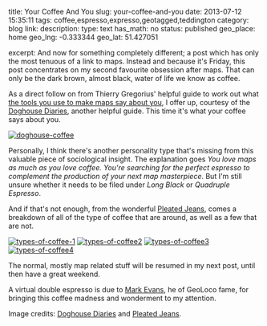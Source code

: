 title: Your Coffee And You
slug: your-coffee-and-you
date: 2013-07-12 15:35:11
tags: coffee,espresso,expresso,geotagged,teddington
category: blog
link: 
description: 
type: text
has_math: no
status: published
geo_place: home
geo_lng: -0.333344
geo_lat: 51.427051

excerpt: And now for something completely different; a post which has only the most tenuous of a link to maps. Instead and because it's Friday, this post concentrates on my second favourite obsession after maps. That can only be the dark brown, almost black, water of life we know as coffee.

As a direct follow on from Thierry Gregorius' helpful guide to work out what [the tools you use to make maps say about you](/2013/03/13/are-you-a-map-maker-a-map-builder-a-map-scripter-or-a-map-creator/ "/2013/03/13/are-you-a-map-maker-a-map-builder-a-map-scripter-or-a-map-creator/"), I offer up, courtesy of the [Doghouse Diaries](http://thedoghousediaries.com/5053 "http://thedoghousediaries.com/5053"), another helpful guide. This time it's what your coffee says about you.

<!-- TEASER_END -->

[![doghouse-coffee](/wp-content/uploads/2013/07/doghouse-coffee-717x1024.png)](/wp-content/uploads/2013/07/doghouse-coffee.png "/wp-content/uploads/2013/07/doghouse-coffee.png")

Personally, I think there's another personality type that's missing from this valuable piece of sociological insight. The explanation goes *You love maps as much as you love coffee. You're searching for the perfect espresso to complement the production of your next map masterpiece*. But I'm still unsure whether it needs to be filed under *Long Black* or *Quadruple Espresso*.

And if that's not enough, from the wonderful [Pleated Jeans](http://www.pleated-jeans.com/2013/04/15/types-of-coffee-4-pics/ "http://www.pleated-jeans.com/2013/04/15/types-of-coffee-4-pics/"), comes a breakdown of all of the type of coffee that are around, as well as a few that are not.

[![types-of-coffee-1](/wp-content/uploads/2013/07/types-of-coffee-1.png)](/wp-content/uploads/2013/07/types-of-coffee-1.png "/wp-content/uploads/2013/07/types-of-coffee-1.png")
[![types-of-coffee2](/wp-content/uploads/2013/07/types-of-coffee2.png)](/wp-content/uploads/2013/07/types-of-coffee2.png "/wp-content/uploads/2013/07/types-of-coffee2.png")
[![types-of-coffee3](/wp-content/uploads/2013/07/types-of-coffee3.png)](/wp-content/uploads/2013/07/types-of-coffee3.png "/wp-content/uploads/2013/07/types-of-coffee3.png")
[![types-of-coffee4](/wp-content/uploads/2013/07/types-of-coffee4.png)](/wp-content/uploads/2013/07/types-of-coffee4.png "/wp-content/uploads/2013/07/types-of-coffee4.png")

The normal, mostly map related stuff will be resumed in my next post, until then have a great weekend.

A virtual double espresso is due to [Mark Evans](https://twitter.com/markevans101 "https://twitter.com/markevans101"), he of GeoLoco fame, for bringing this coffee madness and wonderment to my attention.



Image credits: [Doghouse Diaries](http://thedoghousediaries.com/5053 "http://thedoghousediaries.com/5053") and [Pleated Jeans](http://www.pleated-jeans.com/2013/04/15/types-of-coffee-4-pics/ "http://www.pleated-jeans.com/2013/04/15/types-of-coffee-4-pics/").


